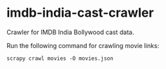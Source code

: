 # imdb-india-cast-crawler
Crawler for IMDB India Bollywood cast data.

Run the following command for crawling movie links:

`scrapy crawl movies -O movies.json`
